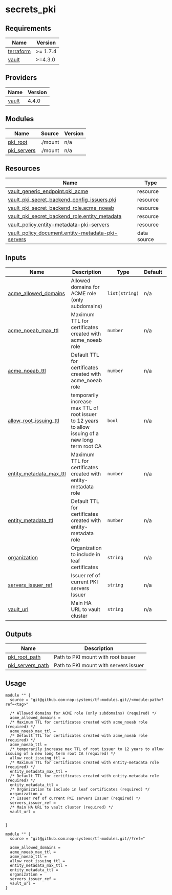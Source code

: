 # secrets_pki

<!-- BEGIN_TF_DOCS -->
## Requirements

| Name | Version |
|------|---------|
| <a name="requirement_terraform"></a> [terraform](#requirement\_terraform) | >= 1.7.4 |
| <a name="requirement_vault"></a> [vault](#requirement\_vault) | >=4.3.0 |

## Providers

| Name | Version |
|------|---------|
| <a name="provider_vault"></a> [vault](#provider\_vault) | 4.4.0 |

## Modules

| Name | Source | Version |
|------|--------|---------|
| <a name="module_pki_root"></a> [pki\_root](#module\_pki\_root) | ./mount | n/a |
| <a name="module_pki_servers"></a> [pki\_servers](#module\_pki\_servers) | ./mount | n/a |

## Resources

| Name | Type |
|------|------|
| [vault_generic_endpoint.pki_acme](https://registry.terraform.io/providers/hashicorp/vault/latest/docs/resources/generic_endpoint) | resource |
| [vault_pki_secret_backend_config_issuers.pki](https://registry.terraform.io/providers/hashicorp/vault/latest/docs/resources/pki_secret_backend_config_issuers) | resource |
| [vault_pki_secret_backend_role.acme_noeab](https://registry.terraform.io/providers/hashicorp/vault/latest/docs/resources/pki_secret_backend_role) | resource |
| [vault_pki_secret_backend_role.entity_metadata](https://registry.terraform.io/providers/hashicorp/vault/latest/docs/resources/pki_secret_backend_role) | resource |
| [vault_policy.entity-metadata-pki-servers](https://registry.terraform.io/providers/hashicorp/vault/latest/docs/resources/policy) | resource |
| [vault_policy_document.entity-metadata-pki-servers](https://registry.terraform.io/providers/hashicorp/vault/latest/docs/data-sources/policy_document) | data source |

## Inputs

| Name | Description | Type | Default | Required |
|------|-------------|------|---------|:--------:|
| <a name="input_acme_allowed_domains"></a> [acme\_allowed\_domains](#input\_acme\_allowed\_domains) | Allowed domains for ACME role (only subdomains) | `list(string)` | n/a | yes |
| <a name="input_acme_noeab_max_ttl"></a> [acme\_noeab\_max\_ttl](#input\_acme\_noeab\_max\_ttl) | Maximum TTL for certificates created with acme\_noeab role | `number` | n/a | yes |
| <a name="input_acme_noeab_ttl"></a> [acme\_noeab\_ttl](#input\_acme\_noeab\_ttl) | Default TTL for certificates created with acme\_noeab role | `number` | n/a | yes |
| <a name="input_allow_root_issuing_ttl"></a> [allow\_root\_issuing\_ttl](#input\_allow\_root\_issuing\_ttl) | temporarily increase max TTL of root issuer to 12 years to allow issuing of a new long term root CA | `bool` | n/a | yes |
| <a name="input_entity_metadata_max_ttl"></a> [entity\_metadata\_max\_ttl](#input\_entity\_metadata\_max\_ttl) | Maximum TTL for certificates created with entity-metadata role | `number` | n/a | yes |
| <a name="input_entity_metadata_ttl"></a> [entity\_metadata\_ttl](#input\_entity\_metadata\_ttl) | Default TTL for certificates created with entity-metadata role | `number` | n/a | yes |
| <a name="input_organization"></a> [organization](#input\_organization) | Organization to include in leaf certificates | `string` | n/a | yes |
| <a name="input_servers_issuer_ref"></a> [servers\_issuer\_ref](#input\_servers\_issuer\_ref) | Issuer ref of current PKI servers Issuer | `string` | n/a | yes |
| <a name="input_vault_url"></a> [vault\_url](#input\_vault\_url) | Main HA URL to vault cluster | `string` | n/a | yes |

## Outputs

| Name | Description |
|------|-------------|
| <a name="output_pki_root_path"></a> [pki\_root\_path](#output\_pki\_root\_path) | Path to PKI mount with root issuer |
| <a name="output_pki_servers_path"></a> [pki\_servers\_path](#output\_pki\_servers\_path) | Path to PKI mount with servers issuer |

## Usage

```hcl
module "" {
  source = "git@github.com:nop-systems/tf-modules.git//<module-path>?ref=<tag>"
  
  /* Allowed domains for ACME role (only subdomains) (required) */
  acme_allowed_domains =
  /* Maximum TTL for certificates created with acme_noeab role (required) */
  acme_noeab_max_ttl =
  /* Default TTL for certificates created with acme_noeab role (required) */
  acme_noeab_ttl =
  /* temporarily increase max TTL of root issuer to 12 years to allow issuing of a new long term root CA (required) */
  allow_root_issuing_ttl =
  /* Maximum TTL for certificates created with entity-metadata role (required) */
  entity_metadata_max_ttl =
  /* Default TTL for certificates created with entity-metadata role (required) */
  entity_metadata_ttl =
  /* Organization to include in leaf certificates (required) */
  organization =
  /* Issuer ref of current PKI servers Issuer (required) */
  servers_issuer_ref =
  /* Main HA URL to vault cluster (required) */
  vault_url =

  
}

module "" {
  source = "git@github.com:nop-systems/tf-modules.git//?ref="
  
  acme_allowed_domains =
  acme_noeab_max_ttl =
  acme_noeab_ttl =
  allow_root_issuing_ttl =
  entity_metadata_max_ttl =
  entity_metadata_ttl =
  organization =
  servers_issuer_ref =
  vault_url =
}
```
<!-- END_TF_DOCS -->
